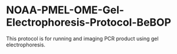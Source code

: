 # NOAA-PMEL-OME-Gel-Electrophoresis-Protocol-BeBOP
This protocol is for running and imaging PCR product using gel electrophoresis.

